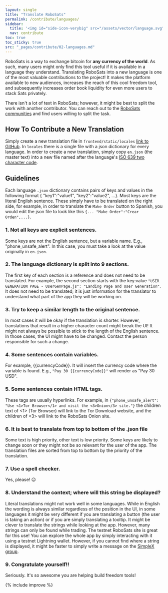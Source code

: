 ```yaml
---
layout: single
title: "Translate RoboSats"
permalink: /contribute/languages/
sidebar:
  title: '<img id="side-icon-verybig" src="/assets/vector/language.svg"/>Translation'
  nav: contribute
toc: true
toc_sticky: true
src: "_pages/contribute/02-languages.md"
---
```



RoboSats is a way to exchange bitcoin for **any currency of the world**. As such, many users might only find this tool useful if it is available in a language they understand. Translating RoboSats into a new language is one of the most valuable contributions to the project! It makes the platform available to new audiences, increases the reach of this cool freedom tool, and subsequently increases order book liquidity for even more users to stack Sats privately.

There isn't a lot of text in RoboSats; however, it might be best to split the work with another contributor. You can reach out to the [RoboSats communities](https://learn.robosats.org/contribute/code/#communication-channels) and find users willing to split the task.

## How To Contribute a New Translation

Simply create a new translation file in `frontend/static/locales` [link to GitHub](https://github.com/RoboSats/robosats/tree/main/frontend/static/locales). In `locales` there is a single file with a json dictionary for every language. In order to create a new translation, simply copy `en.json` (the master text) into a new file named after the language's [ISO 639 two character code](https://www.loc.gov/standards/iso639-2/php/English_list.php).

## Guidelines

Each language `.json` dictionary contains pairs of keys and values in the following format { "key1":"value1", "key2":"value2", ...}. Most keys are the literal English sentence. These simply have to be translated on the right side, for example, in order to translate the `Make Order` button to Spanish, you would edit the json file to look like this `{... "Make Order":"Crear Orden",...}`.

### 1. **Not all keys are explicit sentences.**
Some keys are not the English sentence, but a variable name. E.g., "phone_unsafe_alert". In this case, you must take a look at the value originally in `en.json`.

### 2. **The language dictionary is split into 9 sections.**
The first key of each section is a reference and does not need to be translated. For example, the second section starts with the key:value `"USER GENERATION PAGE - UserGenPage.js": "Landing Page and User Generation"`. It does not need to be translated; it is just information for the translator to understand what part of the app they will be working on.

### 3. **Try to keep a similar length to the original sentence.**
In most cases it will be okay if the translation is shorter. However, translations that result in a higher character count might break the UI! It might not always be possible to stick to the length of the English sentence. In those cases, the UI might have to be changed. Contact the person responsible for such a change.

### 4. **Some sentences contain variables.**
For example, {{currencyCode}}. It will insert the currency code where the variable is found. E.g., `"Pay 30 {{currencyCode}}"` will render as "Pay 30 USD".

### 5. **Some sentences contain HTML tags.**
These tags are usually hyperlinks. For example, in `{"phone_unsafe_alert": "Use <1>Tor Browser</1> and visit the <3>Onion</3> site."}` the children text of <1> (Tor Browser) will link to the Tor Download website, and the children of <3> will link to the RoboSats Onion site.

### 6. **It is best to translate from top to bottom of the .json file**
Some text is high priority, other text is low priority. Some keys are likely to change soon or they might not be so relevant for the user of the app. The translation files are sorted from top to bottom by the priority of the translation.

### 7. **Use a spell checker.**
Yes, please! 😉

### 8. **Understand the context; where will this string be displayed?**
Literal translations might not work well in some languages. While in English the wording is always similar regardless of the position in the UI, in some languages it might be very different if you are translating a button (the user is taking an action) or if you are simply translating a tooltip. It might be clever to translate the strings while looking at the app. However, many strings can only be found while trading. The testnet RoboSats site is great for this use! You can explore the whole app by simply interacting with it using a testnet Lightning wallet. However, if you cannot find where a string is displayed, it might be faster to simply write a message on the [SimpleX group](https://simplex.chat/contact#/?v=1-2&smp=smp%3A%2F%2F0YuTwO05YJWS8rkjn9eLJDjQhFKvIYd8d4xG8X1blIU%3D%40smp8.simplex.im%2FyEX_vdhWew_FkovCQC3mRYRWZB1j_cBq%23%2F%3Fv%3D1-2%26dh%3DMCowBQYDK2VuAyEAnrf9Jw3Ajdp4EQw71kqA64VgsIIzw8YNn68WjF09jFY%253D%26srv%3Dbeccx4yfxxbvyhqypaavemqurytl6hozr47wfc7uuecacjqdvwpw2xid.onion&data=%7B%22type%22%3A%22group%22%2C%22groupLinkId%22%3A%22hWnMVPnJl-KT3-virDk0JA%3D%3D%22%7D).

### 9. **Congratulate yourself!!**
Seriously. It's so awesome you are helping build freedom tools!

{% include improve %}
